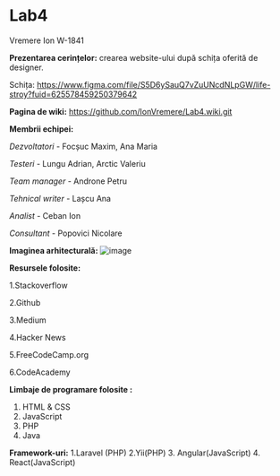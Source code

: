 # Lab4
Vremere Ion W-1841 

**Prezentarea cerințelor:** crearea website-ului după schița oferită de designer.

Schița: https://www.figma.com/file/S5D6ySauQ7vZuUNcdNLpGW/life-stroy?fuid=625578459250379642

**Pagina de wiki:** https://github.com/IonVremere/Lab4.wiki.git

**Membrii echipei:**

_Dezvoltatori_ - Focșuc Maxim, Ana Maria

_Testeri_ - Lungu Adrian, Arctic Valeriu

_Team manager_ - Androne Petru

_Tehnical writer_ - Lașcu Ana

_Analist_ - Ceban Ion

_Consultant_ - Popovici Nicolare

**Imaginea arhitecturală:**
![image](https://user-images.githubusercontent.com/90823986/134466288-a742e706-2cdc-4226-a3a1-e11d593b7693.png)

**Resursele folosite:**

1.Stackoverflow

2.Github

3.Medium

4.Hacker News

5.FreeCodeCamp.org

6.CodeAcademy

**Limbaje de programare folosite :**

1. HTML & CSS
2. JavaScript
3. PHP
4. Java

**Framework-uri:**
1.Laravel (PHP)
2.Yii(PHP)
3. Angular(JavaScript)
4. React(JavaScript)



